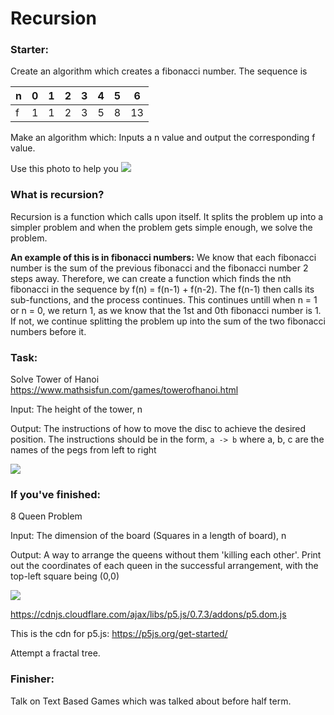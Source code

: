 # Recursion
### Starter:
Create an algorithm which creates a fibonacci number.
The sequence is 

n | 0 | 1 | 2 | 3 | 4 | 5 | 6
--- | --- | --- | --- | --- | --- | --- | --- 
f | 1 | 1 | 2 | 3 | 5 | 8 | 13

Make an algorithm which:
Inputs a n value and output the corresponding f value.

Use this photo to help you
![](https://lucasfcosta.com/assets/recursion-bubble-up.png)

### What is recursion?
Recursion is a function which calls upon itself. It splits the problem up into a simpler problem and when the problem gets simple enough, we solve the problem.

**An example of this is in fibonacci numbers:** We know that each fibonacci number is the sum of the previous fibonacci and the fibonacci number 2 steps away. Therefore, we can create a function which finds the nth fibonacci in the sequence by f(n) = f(n-1) + f(n-2). The f(n-1) then calls its sub-functions, and the process continues. This continues untill when n = 1 or n = 0, we return 1, as we know that the 1st and 0th fibonacci number is 1. If not, we continue splitting the problem up into the sum of the two fibonacci numbers before it.

### Task:
Solve Tower of Hanoi
https://www.mathsisfun.com/games/towerofhanoi.html

Input: The height of the tower, n

Output: The instructions of how to move the disc to achieve the desired position.
The instructions should be in the form,
```a -> b```
where a, b, c are the names of the pegs from left to right

![](http://www.codenuclear.com/wp-content/uploads/2017/08/Tower_of_Hanoi.jpg)

### If you've finished:
8 Queen Problem

Input: The dimension of the board (Squares in a length of board), n

Output: A way to arrange the queens without them 'killing each other'. Print out the coordinates of each queen in the successful arrangement, with the top-left square being (0,0)

![](https://letstalkdata.com/wp-content/uploads/2015/08/8q_solved.png)

https://cdnjs.cloudflare.com/ajax/libs/p5.js/0.7.3/addons/p5.dom.js

This is the cdn for p5.js: https://p5js.org/get-started/

Attempt a fractal tree. 

### Finisher:
Talk on Text Based Games which was talked about before half term.
